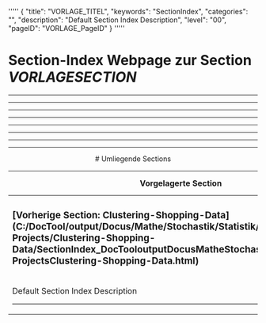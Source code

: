 '''''
{
"title": "VORLAGE_TITEL",
"keywords": "SectionIndex",
"categories": "",
"description": "Default Section Index Description",
"level": "00",
"pageID": "VORLAGE_PageID"
}
'''''


<h1>Section-Index Webpage zur Section <i>VORLAGESECTION</i></h1>

<hr><hr><hr><hr><hr><center><hr><hr><hr> # Umliegende Sections
 </h2><br><table><thead> <tr> <th><center>Vorgelagerte Section</center></th> <th><center>Nachgelagerte Section</center></th></tr></thead><tbody><tr><td><h3>[Vorherige Section: Clustering-Shopping-Data](C:/DocTool/output/Docus/Mathe/Stochastik/Statistik/Sample-Projects/Clustering-Shopping-Data/SectionIndex_DocTooloutputDocusMatheStochastikStatistikSample-ProjectsClustering-Shopping-Data.html)</h3><br>Default Section Index Description<hr></td><td>Es gibt keine weiteren nachgelagerten Sections</td></tr></tbody></table>